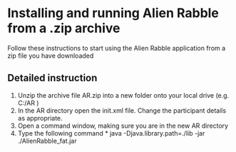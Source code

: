 # Installing and running Alien Rabble from a .zip archive #

Follow these instructions to start using the Alien Rabble application from a zip file you have downloaded


## Detailed instruction ##

  1. Unzip the archive file AR.zip into a new folder onto your local drive (e.g. C:/AR )
  1. In the AR directory open the init.xml file. Change the participant details as appropriate.
  1. Open a command window, making sure you are in the new AR directory
  1. Type the following command
    * java -Djava.library.path=./lib -jar ./AlienRabble\_fat.jar